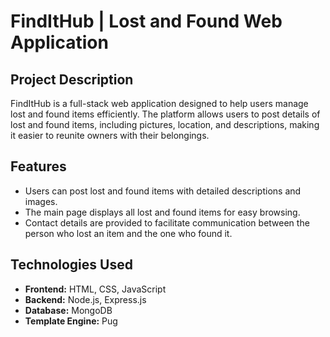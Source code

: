 # FindItHub | Lost and Found Web Application

## Project Description
FindItHub is a full-stack web application designed to help users manage lost and found items efficiently. The platform allows users to post details of lost and found items, including pictures, location, and descriptions, making it easier to reunite owners with their belongings.

## Features
- Users can post lost and found items with detailed descriptions and images.
- The main page displays all lost and found items for easy browsing.
- Contact details are provided to facilitate communication between the person who lost an item and the one who found it.

## Technologies Used
- **Frontend:** HTML, CSS, JavaScript
- **Backend:** Node.js, Express.js
- **Database:** MongoDB
- **Template Engine:** Pug
